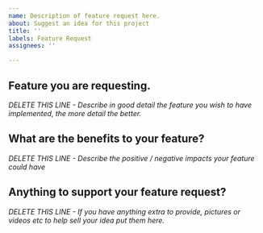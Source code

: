```yaml
---
name: Description of feature request here.
about: Suggest an idea for this project
title: ''
labels: Feature Request
assignees: ''

---
```


<h2>Feature you are requesting.</h2>

*DELETE THIS LINE - Describe in good detail the feature you wish to have implemented, the more detail the better.*

<h2>What are the benefits to your feature?</h2>

*DELETE THIS LINE - Describe the positive / negative impacts your feature could have*

<h2>Anything to support your feature request?</h2>

*DELETE THIS LINE - If you have anything extra to provide, pictures or videos etc to help sell your idea put them here.*
